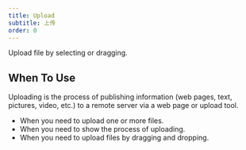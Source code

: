```yaml
---
title: Upload
subtitle: 上传
order: 0
---
```


Upload file by selecting or dragging.

## When To Use

Uploading is the process of publishing information (web pages, text, pictures, video, etc.) to a remote server via a web page or upload tool.

- When you need to upload one or more files.
- When you need to show the process of uploading.
- When you need to upload files by dragging and dropping.
